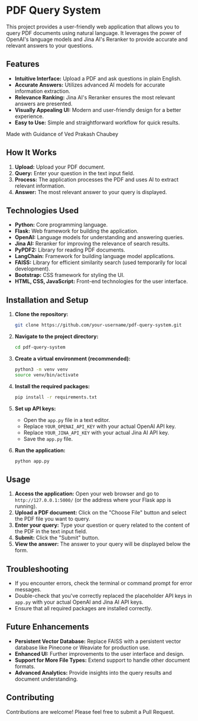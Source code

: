 # PDF Query System

This project provides a user-friendly web application that allows you to query PDF documents using natural language. It leverages the power of OpenAI's language models and Jina AI's Reranker to provide accurate and relevant answers to your questions.

## Features

- **Intuitive Interface:** Upload a PDF and ask questions in plain English.
- **Accurate Answers:** Utilizes advanced AI models for accurate information extraction.
- **Relevance Ranking:** Jina AI's Reranker ensures the most relevant answers are presented.
- **Visually Appealing UI:** Modern and user-friendly design for a better experience.
- **Easy to Use:** Simple and straightforward workflow for quick results.

Made with Guidance of Ved Prakash Chaubey

## How It Works

1. **Upload:** Upload your PDF document.
2. **Query:** Enter your question in the text input field.
3. **Process:** The application processes the PDF and uses AI to extract relevant information.
4. **Answer:** The most relevant answer to your query is displayed.

## Technologies Used

- **Python:** Core programming language.
- **Flask:** Web framework for building the application.
- **OpenAI:** Language models for understanding and answering queries.
- **Jina AI:** Reranker for improving the relevance of search results.
- **PyPDF2:** Library for reading PDF documents.
- **LangChain:** Framework for building language model applications.
- **FAISS:** Library for efficient similarity search (used temporarily for local development).
- **Bootstrap:** CSS framework for styling the UI.
- **HTML, CSS, JavaScript:** Front-end technologies for the user interface.

## Installation and Setup

1. **Clone the repository:**
   ```bash
   git clone https://github.com/your-username/pdf-query-system.git
   ```

2. **Navigate to the project directory:**
   ```bash
   cd pdf-query-system
   ```

3. **Create a virtual environment (recommended):**
   ```bash
   python3 -m venv venv
   source venv/bin/activate
   ```

4. **Install the required packages:**
   ```bash
   pip install -r requirements.txt
   ```

5. **Set up API keys:**
   * Open the `app.py` file in a text editor.
   * Replace `YOUR_OPENAI_API_KEY` with your actual OpenAI API key.
   * Replace `YOUR_JINA_API_KEY` with your actual Jina AI API key.
   * Save the `app.py` file.

6. **Run the application:**
   ```bash
   python app.py
   ```

## Usage

1. **Access the application:** Open your web browser and go to `http://127.0.0.1:5000/` (or the address where your Flask app is running).
2. **Upload a PDF document:** Click on the "Choose File" button and select the PDF file you want to query.
3. **Enter your query:** Type your question or query related to the content of the PDF in the text input field.
4. **Submit:** Click the "Submit" button.
5. **View the answer:** The answer to your query will be displayed below the form.

## Troubleshooting

* If you encounter errors, check the terminal or command prompt for error messages.
* Double-check that you've correctly replaced the placeholder API keys in `app.py` with your actual OpenAI and Jina AI API keys.
* Ensure that all required packages are installed correctly.

## Future Enhancements

* **Persistent Vector Database:** Replace FAISS with a persistent vector database like Pinecone or Weaviate for production use.
* **Enhanced UI:** Further improvements to the user interface and design.
* **Support for More File Types:** Extend support to handle other document formats.
* **Advanced Analytics:** Provide insights into the query results and document understanding.

## Contributing

Contributions are welcome! Please feel free to submit a Pull Request.
